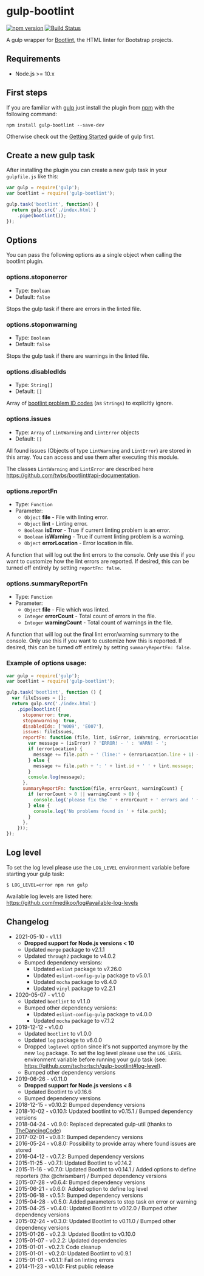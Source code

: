 # gulp-bootlint

[![npm version](https://badge.fury.io/js/gulp-bootlint.svg)](https://badge.fury.io/js/gulp-bootlint)
[![Build Status](https://github.com/tschortsch/gulp-bootlint/workflows/Lint%20Test%20Deploy/badge.svg?branch=master)](https://github.com/tschortsch/gulp-bootlint/actions?query=workflow%3A%22Lint+Test+Deploy%22+branch%3Amaster)

A gulp wrapper for [Bootlint](https://github.com/twbs/bootlint), the HTML linter for Bootstrap projects.

## Requirements

* Node.js >= 10.x

## First steps

If you are familiar with [gulp](https://gulpjs.com/) just install the plugin from [npm](https://npmjs.org/package/gulp-bootlint) with the following command:

```
npm install gulp-bootlint --save-dev
```

Otherwise check out the [Getting Started](https://github.com/gulpjs/gulp/blob/master/docs/getting-started.md#getting-started) guide of gulp first.

## Create a new gulp task

After installing the plugin you can create a new gulp task in your `gulpfile.js` like this:

```javascript
var gulp = require('gulp');
var bootlint = require('gulp-bootlint');

gulp.task('bootlint', function() {
  return gulp.src('./index.html')
    .pipe(bootlint());
});
```

## Options

You can pass the following options as a single object when calling the bootlint plugin.

### options.stoponerror

* Type: `Boolean`
* Default: `false`

Stops the gulp task if there are errors in the linted file.

### options.stoponwarning

* Type: `Boolean`
* Default: `false`

Stops the gulp task if there are warnings in the linted file.

### options.disabledIds

* Type: `String[]`
* Default: `[]`

Array of [bootlint problem ID codes](https://github.com/twbs/bootlint/wiki) (as `Strings`) to explicitly ignore.

### options.issues

* Type: `Array` of `LintWarning` and `LintError` objects
* Default: `[]`

All found issues (Objects of type `LintWarning` and `LintError`) are stored in this array.
You can access and use them after executing this module.

The classes `LintWarning` and `LintError` are described here https://github.com/twbs/bootlint#api-documentation.

### options.reportFn

* Type: `Function`
* Parameter:
  * `Object` **file** - File with linting error.
  * `Object` **lint** - Linting error.
  * `Boolean` **isError** - True if current linting problem is an error.
  * `Boolean` **isWarning** - True if current linting problem is a warning.
  * `Object` **errorLocation** - Error location in file.

A function that will log out the lint errors to the console. Only use this if you want to customize how the lint errors are reported.
If desired, this can be turned off entirely by setting `reportFn: false`.

### options.summaryReportFn

* Type: `Function`
* Parameter:
  * `Object` **file** - File which was linted.
  * `Integer` **errorCount** - Total count of errors in the file.
  * `Integer` **warningCount** - Total count of warnings in the file.

A function that will log out the final lint error/warning summary to the console. Only use this if you want to customize how this is reported.
If desired, this can be turned off entirely by setting `summaryReportFn: false`.

### Example of options usage:

```javascript
var gulp = require('gulp');
var bootlint = require('gulp-bootlint');

gulp.task('bootlint', function () {
  var fileIssues = [];
  return gulp.src('./index.html')
    .pipe(bootlint({
      stoponerror: true,
      stoponwarning: true,
      disabledIds: ['W009', 'E007'],
      issues: fileIssues,
      reportFn: function (file, lint, isError, isWarning, errorLocation) {
        var message = (isError) ? 'ERROR! - ' : 'WARN! - ';
        if (errorLocation) {
          message += file.path + ' (line:' + (errorLocation.line + 1) + ', col:' + (errorLocation.column + 1) + ') [' + lint.id + '] ' + lint.message;
        } else {
          message += file.path + ': ' + lint.id + ' ' + lint.message;
        }
        console.log(message);
      },
      summaryReportFn: function(file, errorCount, warningCount) {
        if (errorCount > 0 || warningCount > 0) {
          console.log('please fix the ' + errorCount + ' errors and ' + warningCount + ' warnings in ' + file.path);
        } else {
          console.log('No problems found in ' + file.path);
        }
      },
    }));
});
```

## Log level

To set the log level please use the `LOG_LEVEL` environment variable before starting your gulp task:

```
$ LOG_LEVEL=error npm run gulp
```

Available log levels are listed here: https://github.com/medikoo/log#available-log-levels

## Changelog

* 2021-05-10 - v1.1.1
  * **Dropped support for Node.js versions < 10**
  * Updated `merge` package to v2.1.1
  * Updated `through2` package to v4.0.2
  * Bumped dependency versions:
    * Updated `eslint` package to v7.26.0
    * Updated `eslint-config-gulp` package to v5.0.1
    * Updated `mocha` package to v8.4.0
    * Updated `vinyl` package to v2.2.1
* 2020-05-07 - v1.1.0
  * Updated `bootlint` to v1.1.0
  * Bumped other dependency versions:
    * Updated `eslint-config-gulp` package to v4.0.0
    * Updated `mocha` package to v7.1.2
* 2019-12-12 - v1.0.0
    * Updated `bootlint` to v1.0.0
    * Updated `log` package to v6.0.0
    * Dropped `loglevel` option since it's not supported anymore by the new `log` package.
      To set the log level please use the `LOG_LEVEL` environment variable before running your gulp task (see: https://github.com/tschortsch/gulp-bootlint#log-level).
    * Bumped other dependency versions
* 2019-06-26 - v0.11.0
    * **Dropped support for Node.js versions < 8**
    * Updated Bootlint to v0.16.6
    * Bumped dependency versions
* 2018-12-15 - v0.10.2: Bumped dependency versions
* 2018-10-02 - v0.10.1: Updated bootlint to v0.15.1 / Bumped dependency versions
* 2018-04-24 - v0.9.0: Replaced deprecated gulp-util (thanks to [TheDancingCode](https://github.com/TheDancingCode))
* 2017-02-01 - v0.8.1: Bumped dependency versions
* 2016-05-24 - v0.8.0: Possibility to provide array where found issues are stored
* 2016-04-12 - v0.7.2: Bumped dependency versions
* 2015-11-25 - v0.7.1: Updated Bootlint to v0.14.2
* 2015-11-16 - v0.7.0: Updated Bootlint to v0.14.1 / Added options to define reporters (thx @chrismbarr) / Bumped dependency versions
* 2015-07-28 - v0.6.4: Bumped dependency versions
* 2015-06-21 - v0.6.0: Added option to define log level
* 2015-06-18 - v0.5.1: Bumped dependency versions
* 2015-04-28 - v0.5.0: Added parameters to stop task on error or warning
* 2015-04-25 - v0.4.0: Updated Bootlint to v0.12.0 / Bumped other dependency versions
* 2015-02-24 - v0.3.0: Updated Bootlint to v0.11.0 / Bumped other dependency versions
* 2015-01-26 - v0.2.3: Updated Bootlint to v0.10.0
* 2015-01-07 - v0.2.2: Updated dependencies
* 2015-01-01 - v0.2.1: Code cleanup
* 2015-01-01 - v0.2.0: Updated Bootlint to v0.9.1
* 2015-01-01 - v0.1.1: Fail on linting errors
* 2014-11-23 - v0.1.0: First public release
